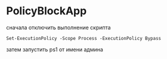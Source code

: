 # PolicyBlockApp

сначала отключить выполнение скрипта
```
Set-ExecutionPolicy -Scope Process -ExecutionPolicy Bypass
```

затем запустить ps1 от имени админа
